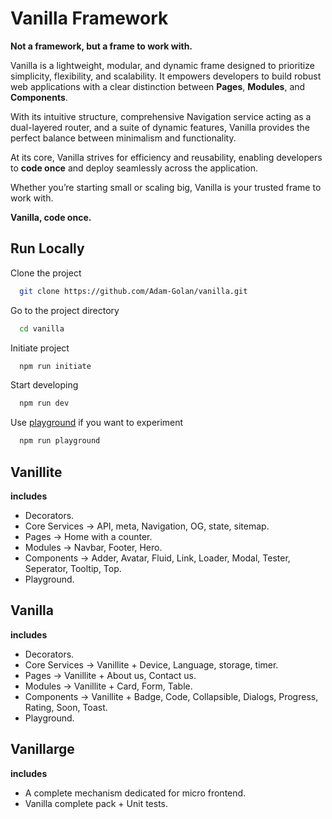 # Vanilla Framework

**Not a framework, but a frame to work with.**

Vanilla is a lightweight, modular, and dynamic frame designed to prioritize simplicity, flexibility, and scalability. It empowers developers to build robust web applications with a clear distinction between **Pages**, **Modules**, and **Components**.

With its intuitive structure, comprehensive Navigation service acting as a dual-layered router, and a suite of dynamic features, Vanilla provides the perfect balance between minimalism and functionality.

At its core, Vanilla strives for efficiency and reusability, enabling developers to **code once** and deploy seamlessly across the application.

Whether you’re starting small or scaling big, Vanilla is your trusted frame to work with.

**Vanilla, code once.**

## Run Locally

Clone the project
```bash
  git clone https://github.com/Adam-Golan/vanilla.git
```

Go to the project directory
```bash
  cd vanilla
```

Initiate project
```bash
  npm run initiate
```

Start developing
```bash
  npm run dev
```

Use [playground](./src/playground.ts) if you want to experiment
```bash
  npm run playground
```

## Vanillite
**includes**
- Decorators.
- Core Services -> API, meta, Navigation, OG, state, sitemap.
- Pages -> Home with a counter.
- Modules -> Navbar, Footer, Hero.
- Components -> Adder, Avatar, Fluid, Link, Loader, Modal, Tester, Seperator, Tooltip, Top.
- Playground.
## Vanilla
**includes**
- Decorators.
- Core Services -> Vanillite + Device, Language, storage, timer.
- Pages -> Vanillite + About us, Contact us.
- Modules -> Vanillite + Card, Form, Table.
- Components -> Vanillite + Badge, Code, Collapsible, Dialogs, Progress, Rating, Soon, Toast.
- Playground.
## Vanillarge
**includes**
- A complete mechanism dedicated for micro frontend.
- Vanilla complete pack + Unit tests.